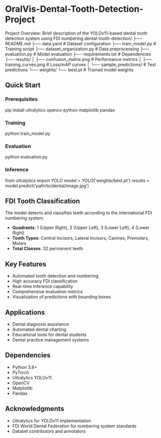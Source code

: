 # OralVis-Dental-Tooth-Detection-Project
Project Overview: Brief description of the YOLOv11-based dental tooth detection system using FDI numbering
dental-tooth-detection/
├── README.md
├── data.yaml # Dataset configuration
├── train_model.py # Training script
├── dataset_organization.py # Data preprocessing
├── evaluation.py # Model evaluation
├── requirements.txt # Dependencies
├── results/
│ ├── confusion_matrix.png # Performance metrics
│ ├── training_curves.png # Loss/mAP curves
│ └── sample_predictions/ # Test predictions
└── weights/
└── best.pt # Trained model weights


## Quick Start

### Prerequisites
pip install ultralytics opencv-python matplotlib pandas


### Training
python train_model.py



### Evaluation
python evaluation.py



### Inference
from ultralytics import YOLO
model = YOLO('weights/best.pt')
results = model.predict('path/to/dental/image.jpg')



## FDI Tooth Classification
The model detects and classifies teeth according to the international FDI numbering system:
- **Quadrants**: 1 (Upper Right), 2 (Upper Left), 3 (Lower Left), 4 (Lower Right)
- **Tooth Types**: Central Incisors, Lateral Incisors, Canines, Premolars, Molars
- **Total Classes**: 32 permanent teeth

## Key Features
- Automated tooth detection and numbering
- High accuracy FDI classification
- Real-time inference capability
- Comprehensive evaluation metrics
- Visualization of predictions with bounding boxes

## Applications
- Dental diagnosis assistance
- Automated dental charting
- Educational tools for dental students
- Dental practice management systems

## Dependencies
- Python 3.8+
- PyTorch
- Ultralytics YOLOv11
- OpenCV
- Matplotlib
- Pandas

## Acknowledgments
- Ultralytics for YOLOv11 implementation
- FDI World Dental Federation for numbering system standards
- Dataset contributors and annotators
